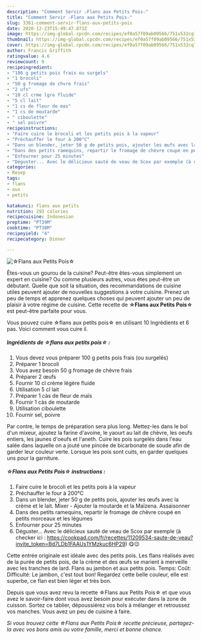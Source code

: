 ```yaml
---
description: "Comment Servir ☆Flans aux Petits Pois☆"
title: "Comment Servir ☆Flans aux Petits Pois☆"
slug: 3361-comment-servir-flans-aux-petits-pois
date: 2020-12-23T15:49:47.873Z
image: https://img-global.cpcdn.com/recipes/ef0a57f09ab09566/751x532cq70/☆flans-aux-petits-pois☆-photo-principale-de-la-recette.jpg
thumbnail: https://img-global.cpcdn.com/recipes/ef0a57f09ab09566/751x532cq70/☆flans-aux-petits-pois☆-photo-principale-de-la-recette.jpg
cover: https://img-global.cpcdn.com/recipes/ef0a57f09ab09566/751x532cq70/☆flans-aux-petits-pois☆-photo-principale-de-la-recette.jpg
author: Francis Griffith
ratingvalue: 4.6
reviewcount: 9
recipeingredient:
- "100 g petits pois frais ou surgels"
- "1 brocoli"
- "50 g fromage de chvre frais"
- "2 ufs"
- "10 cl crme lgre fluide"
- "5 cl lait"
- "1 cs de fleur de mas"
- "1 cs de moutarde"
- " ciboulette"
- " sel poivre"
recipeinstructions:
- "Faire cuire le brocoli et les petits pois à la vapeur"
- "Préchauffer le four à 200°C"
- "Dans un blender, jeter 50 g de petits pois, ajouter les œufs avec la crème et le lait. Mixer Ajouter la moutarde et la Maïzena. Assaisonner"
- "Dans des petits ramequins, repartir le fromage de chèvre coupé en petits morceaux et les légumes"
- "Enfourner pour 25 minutes"
- "Déguster... Avec le délicieux sauté de veau de Scox par exemple (à checker ici : https://cookpad.com/fr/recettes/11209534-saute-de-veau?invite_token=Bd7LDb1FAAUs1YMzkuc6HP29) 😋😉"
categories:
- Resep
tags:
- flans
- aux
- petits

katakunci: flans aux petits 
nutrition: 293 calories
recipecuisine: Indonesian
preptime: "PT39M"
cooktime: "PT38M"
recipeyield: "4"
recipecategory: Dinner

---
```



![☆Flans aux Petits Pois☆](https://img-global.cpcdn.com/recipes/ef0a57f09ab09566/751x532cq70/☆flans-aux-petits-pois☆-photo-principale-de-la-recette.jpg)

Êtes-vous un gourou de la cuisine? Peut-être êtes-vous simplement un expert en cuisine? Ou comme plusieurs autres, vous êtes peut-être un débutant. Quelle que soit la situation, des recommandations de cuisine utiles peuvent ajouter de nouvelles suggestions à votre cuisine. Prenez un peu de temps et apprenez quelques choses qui peuvent ajouter un peu de plaisir à votre régime de cuisine. Cette recette de <strong> ☆Flans aux Petits Pois☆ </strong> est peut-être parfaite pour vous.

<!--inarticleads1-->

Vous pouvez cuire ☆flans aux petits pois☆ en utilisant 10 Ingrédients et 6 pas. Voici comment vous cuire il.

##### Ingrédients de ☆flans aux petits pois☆ :

1. Vous devez vous préparer 100 g petits pois frais (ou surgelés)
1. Préparer 1 brocoli
1. Vous avez besoin 50 g fromage de chèvre frais
1. Préparer 2 œufs
1. Fournir 10 cl crème légère fluide
1. Utilisation 5 cl lait
1. Préparer 1 càs de fleur de maïs
1. Fournir 1 càs de moutarde
1. Utilisation  ciboulette
1. Fournir  sel, poivre


Par contre, le temps de préparation sera plus long. Mettez-les dans le bol d&#39;un mixeur, ajoutez la farine d&#39;avoine, le yaourt au lait de chèvre, les oeufs entiers, les jaunes d&#39;oeufs et l&#39;aneth. Cuire les pois surgelés dans l&#39;eau salée dans laquelle on a jouté une pincée de bicarbonate de soude afin de garder leur couleur verte. Lorsque les pois sont cuits, en garder quelques uns pour la garniture. 

<!--inarticleads2-->

##### ☆Flans aux Petits Pois☆ instructions :

1. Faire cuire le brocoli et les petits pois à la vapeur
1. Préchauffer le four à 200°C
1. Dans un blender, jeter 50 g de petits pois, ajouter les œufs avec la crème et le lait. Mixer - Ajouter la moutarde et la Maïzena. Assaisonner
1. Dans des petits ramequins, repartir le fromage de chèvre coupé en petits morceaux et les légumes
1. Enfourner pour 25 minutes
1. Déguster... Avec le délicieux sauté de veau de Scox par exemple (à checker ici : https://cookpad.com/fr/recettes/11209534-saute-de-veau?invite_token=Bd7LDb1FAAUs1YMzkuc6HP29) 😋😉


Cette entrée originale est idéale avec des petits pois. Les flans réalisés avec de la purée de petits pois, de la crème et des œufs se marient à merveille avec les tranches de lard. Flans au jambon et aux petits pois. Temps: Coût: Difficulté: Le jambon, c&#39;est tout bon! Regardez cette belle couleur, elle est superbe, ce flan est bien léger et très bon. 

<!--inarticleads1-->

<p>
Depuis que vous avez revu la recette ☆Flans aux Petits Pois☆ et que vous avez le savoir-faire dont vous avez besoin pour exécuter dans la zone de cuisson. Sortez ce tablier, dépoussiérez vos bols à mélanger et retroussez vos manches. Vous avez un peu de cuisine à faire.
</p>

<p>
<i>Si vous trouvez cette ☆Flans aux Petits Pois☆ recette précieuse, partagez-la avec vos bons amis ou votre famille, merci et bonne chance.</i>
</p>
